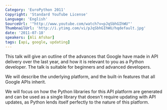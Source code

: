 ```yaml
---
Category: 'EuroPython 2011'
Copyright: 'Standard YouTube License'
Language: 'English'
SourceUrl: '"http://www.youtube.com/watch?v=pJqSbhGIhWU"'
ThumbnailUrl: 'http://i.ytimg.com/vi/pJqSbhGIhWU/hqdefault.jpg'
date: '2011-07-18'
speakers: [Ali Afshar]
tags: [api, google, updating]
---
```

This talk will give an outline of the advances that Google have made in API
delivery over the last year, and how it is relevant to you as a Python
developer. The talk is suitable for beginners and advanced developers.

We will describe the underlying platform, and the built-in features that all
Google APIs inherit.

We will focus on how the Python libraries for this API platform are generated
and can be used as a single library that doesn't require updating with API
updates, as Python lends itself perfectly to the nature of this platform.

